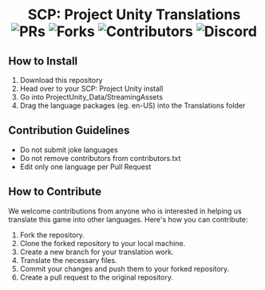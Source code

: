 <div align = center>

# SCP: Project Unity Translations <br>![PRs](https://badgen.net/github/open-prs/Creet1724/ProjectUnity-Translations?cache=900) ![Forks](https://badgen.net/github/forks/Creet1724/ProjectUnity-Translations?cache=900) ![Contributors](https://badgen.net/github/contributors/Creet1724/ProjectUnity-Translations?cache=900) ![Discord](https://badgen.net/discord/members/XEcDEsec8Y?cache=900)
  
</div>

## How to Install
1. Download this repository
2. Head over to your SCP: Project Unity install
3. Go into ProjectUnity_Data/StreamingAssets
4. Drag the language packages (eg. en-US) into the Translations folder

## Contribution Guidelines
- Do not submit joke languages
- Do not remove contributors from contributors.txt
- Edit only one language per Pull Request

## How to Contribute
We welcome contributions from anyone who is interested in helping us translate this game into other languages. Here's how you can contribute:

1. Fork the repository.
2. Clone the forked repository to your local machine.
3. Create a new branch for your translation work.
4. Translate the necessary files.
5. Commit your changes and push them to your forked repository.
6. Create a pull request to the original repository.
